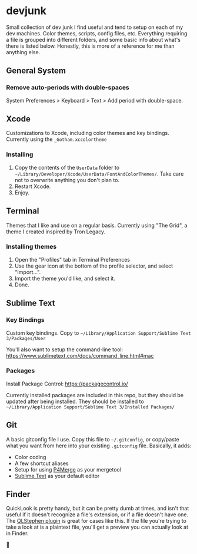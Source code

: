devjunk
=======

Small collection of dev junk I find useful and tend to setup on each of my dev machines. Color themes, scripts, config files, etc. Everything requiring a file is grouped into different folders, and some basic info about what's there is listed below. Honestly, this is more of a reference for me than anything else.


## General System

### Remove auto-periods with double-spaces
System Preferences > Keyboard > Text > Add period with double-space.

## Xcode
Customizations to Xcode, including color themes and key bindings. Currently using the `_Gotham.xccolortheme`

### Installing

1. Copy the contents of the `UserData` folder to `~/Library/Developer/Xcode/UserData/FontAndColorThemes/`. Take care not to overwrite anything you don't plan to.
2. Restart Xcode.
3. Enjoy.


## Terminal
Themes that I like and use on a regular basis. Currently using "The Grid", a theme I created inspired by Tron Legacy.

### Installing themes
1. Open the "Profiles" tab in Terminal Preferences
2. Use the gear icon at the bottom of the profile selector, and select "Import…".
3. Import the theme you'd like, and select it.
4. Done.


## Sublime Text

### Key Bindings
Custom key bindings. Copy to `~/Library/Application Support/Sublime Text 3/Packages/User`

You'll also want to setup the command-line tool: https://www.sublimetext.com/docs/command_line.html#mac

### Packages
Install Package Control: https://packagecontrol.io/

Currently installed packages are included in this repo, but they should be updated after being installed. They should be installed to `~/Library/Application Support/Sublime Text 3/Installed Packages/`


## Git
A basic gitconfig file I use. Copy this file to `~/.gitconfig`, or copy/paste what you want from here into your existing `.gitconfig` file. Basically, it adds:

* Color coding
* A few shortcut aliases
* Setup for using [P4Merge][p4] as your mergetool
* [Sublime Text][subl] as your default editor

[subl]:https://www.sublimetext.com/
[p4]:http://www.perforce.com/product/components/perforce-visual-merge-and-diff-tools


## Finder
QuickLook is pretty handy, but it can be pretty dumb at times, and isn't that useful if it doesn't recognize a file's extension, or if a file doesn't have one. The [QLStephen plugin][ql_1] is great for cases like this. If the file you're trying to take a look at is a plaintext file, you'll get a preview you can actually look at in Finder.

[ql_1]:https://github.com/whomwah/qlstephen

🦖
